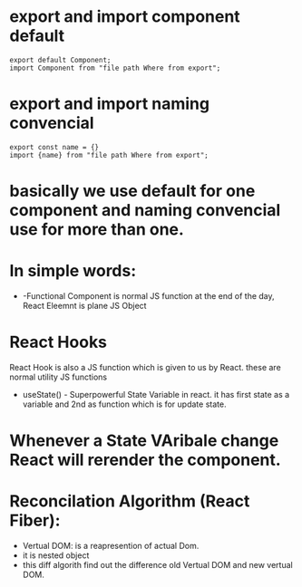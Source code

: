 # export and import component default

    export default Component;
    import Component from "file path Where from export";

# export and import naming convencial

    export const name = {}
    import {name} from "file path Where from export";

# basically we use default for one component and naming convencial use for more than one.

# In simple words:

- -Functional Component is normal JS function at the end of the day,
  React Eleemnt is plane JS Object

# React Hooks

React Hook is also a JS function which is given to us by React. these are normal utility JS functions

- useState() - Superpowerful State Variable in react. it has first state as a variable and 2nd as function which is for update state.

# Whenever a State VAribale change React will rerender the component.

# Reconcilation Algorithm (React Fiber):

- Vertual DOM: is a reapresention of actual Dom.
- it is nested object
- this diff algorith find out the difference old Vertual DOM and new vertual DOM.
